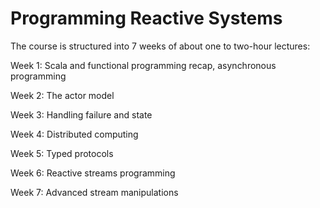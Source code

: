 Programming Reactive Systems
============================

The course is structured into 7 weeks of about one to two-hour lectures:

Week 1: Scala and functional programming recap, asynchronous programming

Week 2: The actor model

Week 3: Handling failure and state

Week 4: Distributed computing

Week 5: Typed protocols

Week 6: Reactive streams programming

Week 7: Advanced stream manipulations
